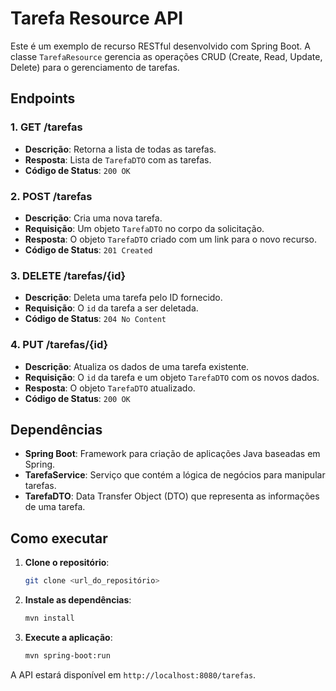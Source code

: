 # Tarefa Resource API

Este é um exemplo de recurso RESTful desenvolvido com Spring Boot. A classe `TarefaResource` gerencia as operações CRUD (Create, Read, Update, Delete) para o gerenciamento de tarefas.

## Endpoints

### 1. **GET /tarefas**
- **Descrição**: Retorna a lista de todas as tarefas.
- **Resposta**: Lista de `TarefaDTO` com as tarefas.
- **Código de Status**: `200 OK`

### 2. **POST /tarefas**
- **Descrição**: Cria uma nova tarefa.
- **Requisição**: Um objeto `TarefaDTO` no corpo da solicitação.
- **Resposta**: O objeto `TarefaDTO` criado com um link para o novo recurso.
- **Código de Status**: `201 Created`

### 3. **DELETE /tarefas/{id}**
- **Descrição**: Deleta uma tarefa pelo ID fornecido.
- **Requisição**: O `id` da tarefa a ser deletada.
- **Código de Status**: `204 No Content`

### 4. **PUT /tarefas/{id}**
- **Descrição**: Atualiza os dados de uma tarefa existente.
- **Requisição**: O `id` da tarefa e um objeto `TarefaDTO` com os novos dados.
- **Resposta**: O objeto `TarefaDTO` atualizado.
- **Código de Status**: `200 OK`

## Dependências

- **Spring Boot**: Framework para criação de aplicações Java baseadas em Spring.
- **TarefaService**: Serviço que contém a lógica de negócios para manipular tarefas.
- **TarefaDTO**: Data Transfer Object (DTO) que representa as informações de uma tarefa.

## Como executar

1. **Clone o repositório**:
    ```bash
    git clone <url_do_repositório>
    ```

2. **Instale as dependências**:
    ```bash
    mvn install
    ```

3. **Execute a aplicação**:
    ```bash
    mvn spring-boot:run
    ```

A API estará disponível em `http://localhost:8080/tarefas`.

